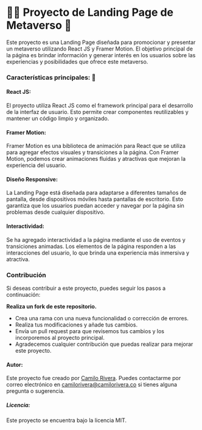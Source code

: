 <h1>👨‍💻 Proyecto de Landing Page de Metaverso 👾</h1> 
  
<p>Este proyecto es una Landing Page diseñada para promocionar y presentar un metaverso utilizando React JS y Framer Motion. El objetivo principal de la página es brindar información y generar interés en los usuarios sobre las experiencias y posibilidades que ofrece este metaverso.</p>

<h3>Características principales: 📱 </h3>
<h4>React JS:</h4> 
<p>El proyecto utiliza React JS como el framework principal para el desarrollo de la interfaz de usuario. Esto permite crear componentes reutilizables y mantener un código limpio y organizado.</p>

<h4>Framer Motion:</h4> 
<p>Framer Motion es una biblioteca de animación para React que se utiliza para agregar efectos visuales y transiciones a la página. Con Framer Motion, podemos crear animaciones fluidas y atractivas que mejoran la experiencia del usuario.</p>

<h4>Diseño Responsive:</h4> 
<p>La Landing Page está diseñada para adaptarse a diferentes tamaños de pantalla, desde dispositivos móviles hasta pantallas de escritorio. Esto garantiza que los usuarios puedan acceder y navegar por la página sin problemas desde cualquier dispositivo.</p>

<h4>Interactividad:</h4> 
<p>Se ha agregado interactividad a la página mediante el uso de eventos y transiciones animadas. Los elementos de la página responden a las interacciones del usuario, lo que brinda una experiencia más inmersiva y atractiva.</p>

<h3>Contribución</h3>
<p>Si deseas contribuir a este proyecto, puedes seguir los pasos a continuación:</p>

<p><strong>Realiza un fork de este repositorio.</strong></p>

<ul>
  <li>Crea una rama con una nueva funcionalidad o corrección de errores.</li>
  <li>Realiza tus modificaciones y añade tus cambios.</li>
  <li>Envía un pull request para que revisemos tus cambios y los incorporemos al proyecto principal.</li>
  <li>Agradecemos cualquier contribución que puedas realizar para mejorar este proyecto.</li>
</ul>

<h4>Autor:</h4>
<p>Este proyecto fue creado por <a href="https://camilorivera.co" target="_blank">Camilo Rivera</a>. Puedes contactarme por correo electrónico en <a href="mailto:camilorivera@camilorivera.co" target="_blank">camilorivera@camilorivera.co</a> si tienes alguna pregunta o sugerencia.</p>

<h5>Licencia:</h5>
<p>Este proyecto se encuentra bajo la licencia MIT.</p>
